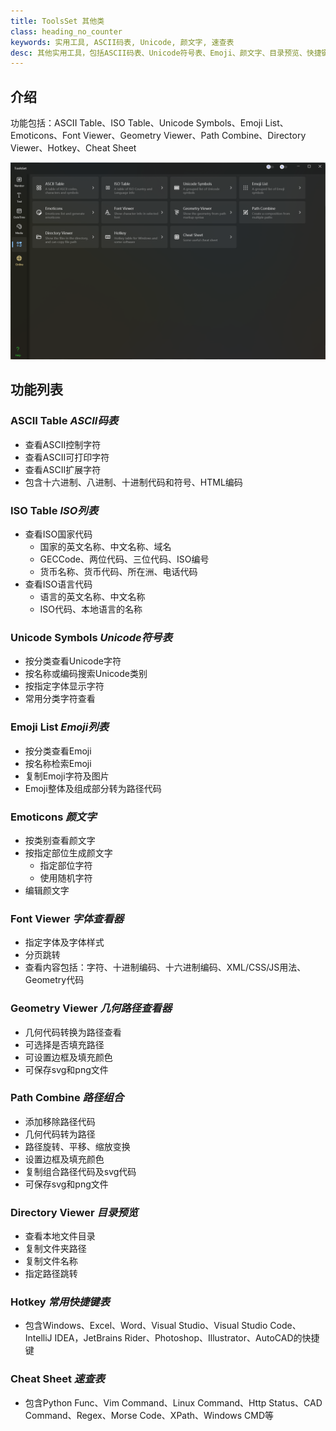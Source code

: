 ```yaml
---
title: ToolsSet 其他类
class: heading_no_counter
keywords: 实用工具, ASCII码表, Unicode, 颜文字, 速查表
desc: 其他实用工具，包括ASCII码表、Unicode符号表、Emoji、颜文字、目录预览、快捷键表、速查表等
---
```


## 介绍

功能包括：ASCII Table、ISO Table、Unicode Symbols、Emoji List、Emoticons、Font Viewer、Geometry Viewer、Path Combine、Directory Viewer、Hotkey、Cheat Sheet

![](../assets/images/ToolsSet/ToolsSet04.png)

## 功能列表

### ASCII Table *ASCII码表*
* 查看ASCII控制字符
* 查看ASCII可打印字符
* 查看ASCII扩展字符
* 包含十六进制、八进制、十进制代码和符号、HTML编码

### ISO Table *ISO列表*
* 查看ISO国家代码
  * 国家的英文名称、中文名称、域名
  * GECCode、两位代码、三位代码、ISO编号
  * 货币名称、货币代码、所在洲、电话代码
* 查看ISO语言代码
  * 语言的英文名称、中文名称
  * ISO代码、本地语言的名称

### Unicode Symbols *Unicode符号表*
* 按分类查看Unicode字符
* 按名称或编码搜索Unicode类别
* 按指定字体显示字符
* 常用分类字符查看

### Emoji List *Emoji列表*
* 按分类查看Emoji
* 按名称检索Emoji
* 复制Emoji字符及图片
* Emoji整体及组成部分转为路径代码

### Emoticons *颜文字*
* 按类别查看颜文字
* 按指定部位生成颜文字
  * 指定部位字符
  * 使用随机字符
* 编辑颜文字

### Font Viewer *字体查看器*
* 指定字体及字体样式
* 分页跳转
* 查看内容包括：字符、十进制编码、十六进制编码、XML/CSS/JS用法、Geometry代码

### Geometry Viewer *几何路径查看器*
* 几何代码转换为路径查看
* 可选择是否填充路径
* 可设置边框及填充颜色
* 可保存svg和png文件

### Path Combine *路径组合*
* 添加移除路径代码
* 几何代码转为路径
* 路径旋转、平移、缩放变换
* 设置边框及填充颜色
* 复制组合路径代码及svg代码
* 可保存svg和png文件

### Directory Viewer *目录预览*
* 查看本地文件目录
* 复制文件夹路径
* 复制文件名称
* 指定路径跳转


### Hotkey *常用快捷键表*
* 包含Windows、Excel、Word、Visual Studio、Visual Studio Code、IntelliJ IDEA，JetBrains Rider、Photoshop、Illustrator、AutoCAD的快捷键

### Cheat Sheet *速查表*
* 包含Python Func、Vim Command、Linux Command、Http Status、CAD Command、Regex、Morse Code、XPath、Windows CMD等


